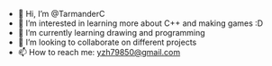 - 👋 Hi, I’m @TarmanderC
- 👀 I’m interested in learning more about C++ and making games :D
- 🌱 I’m currently learning drawing and programming
- 💞️ I’m looking to collaborate on different projects
- 📫 How to reach me: yzh79850@gmail.com

<!---
TarmanderC/TarmanderC is a ✨ special ✨ repository because its `README.md` (this file) appears on your GitHub profile.
You can click the Preview link to take a look at your changes.
--->
